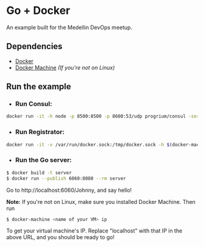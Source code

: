 # Go + Docker
An example built for the Medellin DevOps meetup.

## Dependencies
- [Docker](http://docs.docker.com/)
- [Docker Machine](http://docs.docker.com/machine/install-machine/) *(If you're not on Linux)*

## Run the example

* ### Run Consul:
```sh
docker run -it -h node -p 8500:8500 -p 8600:53/udp progrium/consul -server -bootstrap -advertise $(docker-machine ip <name of your VM>) -log-level debug
 ```

* ### Run Registrator:
```sh
docker run -it -v /var/run/docker.sock:/tmp/docker.sock -h $(docker-machine ip <name of your VM>) gliderlabs/registrator consul://$(docker-machine ip <name of your VM>):8500
```
* ### Run the Go server:
 ~~~sh
 $ docker build -t server
 $ docker run --publish 6060:8080 --rm server
 ~~~
Go to http://localhost:6060/Johnny, and say hello!

**Note:** If you're not on Linux, make sure you installed Docker Machine.
Then run
```sh
$ docker-machine <name of your VM> ip
```
To get your virtual machine's IP. Replace "localhost" with that IP in the above URL,
and you should be ready to go!
